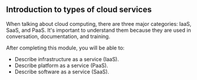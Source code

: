 ## Introduction to types of cloud services

When talking about cloud computing, there are three major categories: IaaS, SaaS, and PaaS. It's important to understand them because they are used in conversation, documentation, and training.

After completing this module, you will be able to:

- Describe infrastructure as a service (IaaS).
- Describe platform as a service (PaaS).
- Describe software as a service (SaaS).